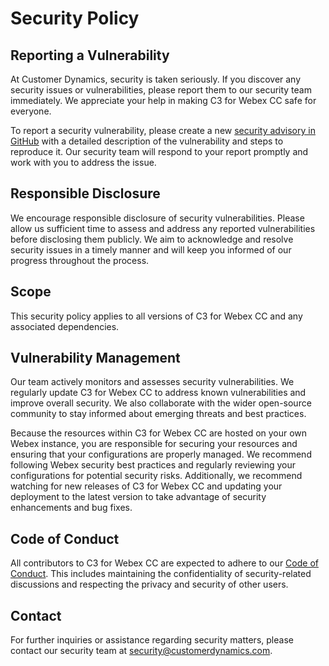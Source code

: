 # Security Policy

## Reporting a Vulnerability

At Customer Dynamics, security is taken seriously. If you discover any security issues or vulnerabilities, please report them to our security team immediately. We appreciate your help in making C3 for Webex CC safe for everyone.

To report a security vulnerability, please create a new [security advisory in GitHub](https://github.com/customer-dynamics/c3-webex-cc/security/advisories/new) with a detailed description of the vulnerability and steps to reproduce it. Our security team will respond to your report promptly and work with you to address the issue.

## Responsible Disclosure

We encourage responsible disclosure of security vulnerabilities. Please allow us sufficient time to assess and address any reported vulnerabilities before disclosing them publicly. We aim to acknowledge and resolve security issues in a timely manner and will keep you informed of our progress throughout the process.

## Scope

This security policy applies to all versions of C3 for Webex CC and any associated dependencies.

## Vulnerability Management

Our team actively monitors and assesses security vulnerabilities. We regularly update C3 for Webex CC to address known vulnerabilities and improve overall security. We also collaborate with the wider open-source community to stay informed about emerging threats and best practices.

Because the resources within C3 for Webex CC are hosted on your own Webex instance, you are responsible for securing your resources and ensuring that your configurations are properly managed. We recommend following Webex security best practices and regularly reviewing your configurations for potential security risks. Additionally, we recommend watching for new releases of C3 for Webex CC and updating your deployment to the latest version to take advantage of security enhancements and bug fixes.

## Code of Conduct

All contributors to C3 for Webex CC are expected to adhere to our [Code of Conduct](./docs/CODE_OF_CONDUCT.md). This includes maintaining the confidentiality of security-related discussions and respecting the privacy and security of other users.

## Contact

For further inquiries or assistance regarding security matters, please contact our security team at [security@customerdynamics.com](mailto:security@customerdynamics.com).
